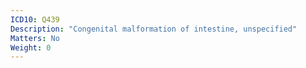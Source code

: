 ```yaml
---
ICD10: Q439
Description: "Congenital malformation of intestine, unspecified"
Matters: No
Weight: 0
---
```


